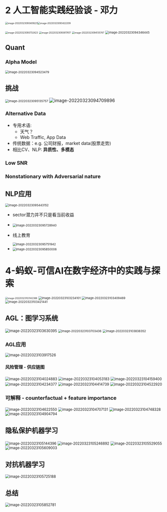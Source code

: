 

# 2 人工智能实践经验谈 - 邓力



<img src="C:/Users/ZJ/AppData/Roaming/Typora/typora-user-images/image-20220323093409221.png" alt="image-20220323093409221" style="zoom:50%;" /><img src="C:/Users/ZJ/AppData/Roaming/Typora/typora-user-images/image-20220323093422209.png" alt="image-20220323093422209" style="zoom:50%;" />



<img src="%E4%B8%8A%E5%8D%88.assets/image-20220323093732423-16479994537081.png" alt="image-20220323093732423" style="zoom:50%;" />

<img src="%E4%B8%8A%E5%8D%88.assets/image-20220323093817617.png" alt="image-20220323093817617" style="zoom:50%;" />

<img src="%E4%B8%8A%E5%8D%88.assets/image-20220323094135747.png" alt="image-20220323094135747" style="zoom:50%;" />



<img src="%E4%B8%8A%E5%8D%88.assets/image-20220323094346445.png" alt="image-20220323094346445" style="zoom:67%;" />



## Quant

### Alpha Model

<img src="%E4%B8%8A%E5%8D%88.assets/image-20220323094523479.png" alt="image-20220323094523479" style="zoom:67%;" />



## 挑战

<img src="%E4%B8%8A%E5%8D%88.assets/image-20220323095135757.png" alt="image-20220323095135757" style="zoom:67%;" />

<img src="%E4%B8%8A%E5%8D%88.assets/image-20220323094709896.png" alt="image-20220323094709896"  />

###  Alternative Data

- 专用术语:
  - 天气？
  - Web Traffic, App Data
- 传统数据：e.g. 公司财报，market data(股票走势)
- 相比CV、NLP: **异质性、多模态**

### Low SNR

### Nonstationary with Adversarial nature

## NLP应用



<img src="%E4%B8%8A%E5%8D%88.assets/image-20220323095443152-16480004845609.png" alt="image-20220323095443152" style="zoom:67%;" />

- sector潜力并不只是看当前收益
- <img src="%E4%B8%8A%E5%8D%88.assets/image-20220323095728940.png" alt="image-20220323095728940" style="zoom:67%;" />

- 线上教育

  <img src="%E4%B8%8A%E5%8D%88.assets/image-20220323095751942.png" alt="image-20220323095751942" style="zoom:67%;" />

- <img src="%E4%B8%8A%E5%8D%88.assets/image-20220323095850006.png" alt="image-20220323095850006" style="zoom:67%;" />

# 4-蚂蚁-可信AI在数字经济中的实践与探索

<img src="%E4%B8%8A%E5%8D%88.assets/image-20220323103142388.png" alt="image-20220323103142388" style="zoom:50%;" />

<img src="%E4%B8%8A%E5%8D%88.assets/image-20220323103234101.png" alt="image-20220323103234101" style="zoom: 67%;" />



<img src="%E4%B8%8A%E5%8D%88.assets/image-20220323103409469.png" alt="image-20220323103409469" style="zoom:67%;" />

<img src="%E4%B8%8A%E5%8D%88.assets/image-20220323103421441.png" alt="image-20220323103421441" style="zoom:67%;" />

## AGL：图学习系统

<img src="%E4%B8%8A%E5%8D%88.assets/image-20220323103630395.png" alt="image-20220323103630395" style="zoom:80%;" />

<img src="%E4%B8%8A%E5%8D%88.assets/image-20220323103703436.png" alt="image-20220323103703436" style="zoom:67%;" />

<img src="%E4%B8%8A%E5%8D%88.assets/image-20220323103838352.png" alt="image-20220323103838352" style="zoom:67%;" />



### AGL应用

<img src="%E4%B8%8A%E5%8D%88.assets/image-20220323103917526-164800315896019.png" alt="image-20220323103917526" style="zoom:80%;" />

#### 风险管理 - 供应链图

<img src="%E4%B8%8A%E5%8D%88.assets/image-20220323104024883.png" alt="image-20220323104024883" style="zoom:80%;" />

<img src="%E4%B8%8A%E5%8D%88.assets/image-20220323104053183.png" alt="image-20220323104053183" style="zoom:80%;" />

<img src="%E4%B8%8A%E5%8D%88.assets/image-20220323104159400.png" alt="image-20220323104159400" style="zoom:80%;" />



<img src="%E4%B8%8A%E5%8D%88.assets/image-20220323104234377.png" alt="image-20220323104234377" style="zoom:80%;" />



<img src="%E4%B8%8A%E5%8D%88.assets/image-20220323104414739.png" alt="image-20220323104414739" style="zoom:80%;" />

<img src="%E4%B8%8A%E5%8D%88.assets/image-20220323104522920.png" alt="image-20220323104522920" style="zoom:80%;" />

### 可解释 - counterfactual + feature importance

<img src="%E4%B8%8A%E5%8D%88.assets/image-20220323104622550.png" alt="image-20220323104622550" style="zoom:80%;" />



<img src="%E4%B8%8A%E5%8D%88.assets/image-20220323104707131.png" alt="image-20220323104707131" style="zoom:80%;" />

<img src="%E4%B8%8A%E5%8D%88.assets/image-20220323104748328.png" alt="image-20220323104748328" style="zoom:80%;" />

<img src="%E4%B8%8A%E5%8D%88.assets/image-20220323104904794.png" alt="image-20220323104904794" style="zoom:80%;" />

## 隐私保护机器学习

<img src="%E4%B8%8A%E5%8D%88.assets/image-20220323105144396.png" alt="image-20220323105144396" style="zoom:80%;" />



<img src="%E4%B8%8A%E5%8D%88.assets/image-20220323105246892.png" alt="image-20220323105246892" style="zoom:80%;" />



<img src="%E4%B8%8A%E5%8D%88.assets/image-20220323105529055.png" alt="image-20220323105529055" style="zoom:80%;" />

<img src="%E4%B8%8A%E5%8D%88.assets/image-20220323105609003.png" alt="image-20220323105609003" style="zoom:80%;" />

## 对抗机器学习

<img src="%E4%B8%8A%E5%8D%88.assets/image-20220323105725188.png" alt="image-20220323105725188" style="zoom:80%;" />

## 总结

<img src="%E4%B8%8A%E5%8D%88.assets/image-20220323105852781.png" alt="image-20220323105852781" style="zoom:80%;" />

